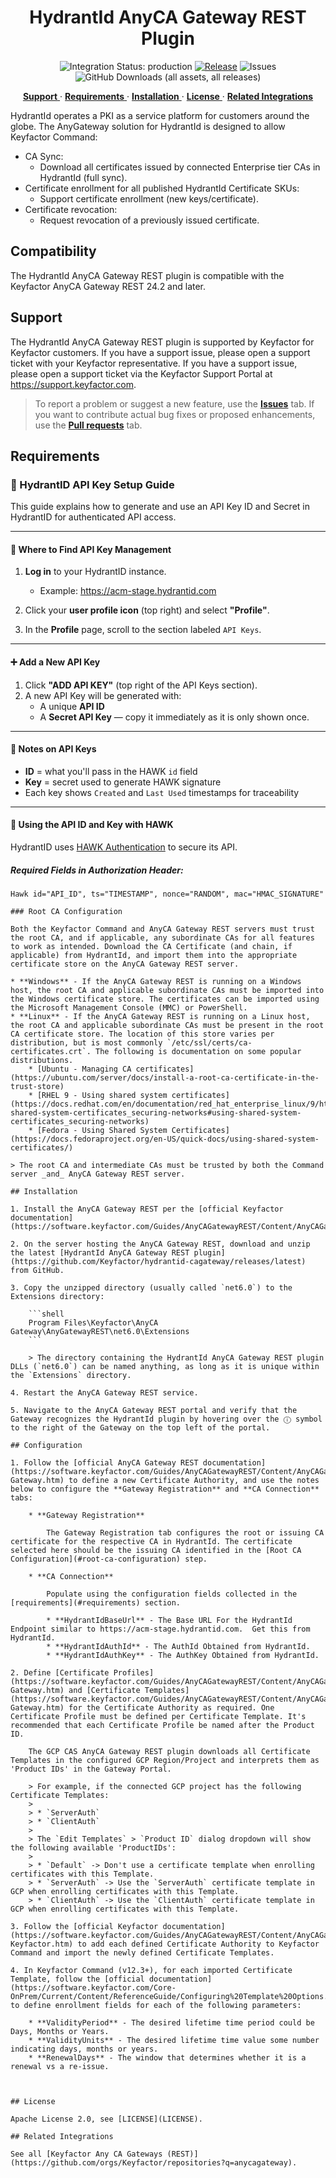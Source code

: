 <h1 align="center" style="border-bottom: none">
    HydrantId AnyCA Gateway REST Plugin
</h1>

<p align="center">
  <!-- Badges -->
<img src="https://img.shields.io/badge/integration_status-production-3D1973?style=flat-square" alt="Integration Status: production" />
<a href="https://github.com/Keyfactor/hydrantid-cagateway/releases"><img src="https://img.shields.io/github/v/release/Keyfactor/hydrantid-cagateway?style=flat-square" alt="Release" /></a>
<img src="https://img.shields.io/github/issues/Keyfactor/hydrantid-cagateway?style=flat-square" alt="Issues" />
<img src="https://img.shields.io/github/downloads/Keyfactor/hydrantid-cagateway/total?style=flat-square&label=downloads&color=28B905" alt="GitHub Downloads (all assets, all releases)" />
</p>

<p align="center">
  <!-- TOC -->
  <a href="#support">
    <b>Support</b>
  </a> 
  ·
  <a href="#requirements">
    <b>Requirements</b>
  </a>
  ·
  <a href="#installation">
    <b>Installation</b>
  </a>
  ·
  <a href="#license">
    <b>License</b>
  </a>
  ·
  <a href="https://github.com/orgs/Keyfactor/repositories?q=anycagateway">
    <b>Related Integrations</b>
  </a>
</p>


HydrantId operates a PKI as a service platform for customers around the globe. The AnyGateway solution for HydrantId is designed to allow Keyfactor Command:

* CA Sync:
    * Download all certificates issued by connected Enterprise tier CAs in HydrantId (full sync).
* Certificate enrollment for all published HydrantId Certificate SKUs:
    * Support certificate enrollment (new keys/certificate).
* Certificate revocation:
    * Request revocation of a previously issued certificate.

## Compatibility

The HydrantId AnyCA Gateway REST plugin is compatible with the Keyfactor AnyCA Gateway REST 24.2 and later.

## Support
The HydrantId AnyCA Gateway REST plugin is supported by Keyfactor for Keyfactor customers. If you have a support issue, please open a support ticket with your Keyfactor representative. If you have a support issue, please open a support ticket via the Keyfactor Support Portal at https://support.keyfactor.com. 

> To report a problem or suggest a new feature, use the **[Issues](../../issues)** tab. If you want to contribute actual bug fixes or proposed enhancements, use the **[Pull requests](../../pulls)** tab.

## Requirements

### 🔐 HydrantID API Key Setup Guide

This guide explains how to generate and use an API Key ID and Secret in HydrantID for authenticated API access.

---

#### 📍 Where to Find API Key Management

1. **Log in** to your HydrantID instance.
   - Example: https://acm-stage.hydrantid.com

2. Click your **user profile icon** (top right) and select **"Profile"**.

3. In the **Profile** page, scroll to the section labeled `API Keys`.

---

#### ➕ Add a New API Key

1. Click **"ADD API KEY"** (top right of the API Keys section).
2. A new API Key will be generated with:
   - A unique **API ID**
   - A **Secret API Key** — copy it immediately as it is only shown once.

---

#### 🧾 Notes on API Keys

- **ID** = what you'll pass in the HAWK `id` field
- **Key** = secret used to generate HAWK signature
- Each key shows `Created` and `Last Used` timestamps for traceability

---

#### 🔐 Using the API ID and Key with HAWK

HydrantID uses [HAWK Authentication](https://github.com/hueniverse/hawk) to secure its API.

##### Required Fields in Authorization Header:
```text
Hawk id="API_ID", ts="TIMESTAMP", nonce="RANDOM", mac="HMAC_SIGNATURE"

### Root CA Configuration

Both the Keyfactor Command and AnyCA Gateway REST servers must trust the root CA, and if applicable, any subordinate CAs for all features to work as intended. Download the CA Certificate (and chain, if applicable) from HydrantId, and import them into the appropriate certificate store on the AnyCA Gateway REST server.

* **Windows** - If the AnyCA Gateway REST is running on a Windows host, the root CA and applicable subordinate CAs must be imported into the Windows certificate store. The certificates can be imported using the Microsoft Management Console (MMC) or PowerShell. 
* **Linux** - If the AnyCA Gateway REST is running on a Linux host, the root CA and applicable subordinate CAs must be present in the root CA certificate store. The location of this store varies per distribution, but is most commonly `/etc/ssl/certs/ca-certificates.crt`. The following is documentation on some popular distributions.
    * [Ubuntu - Managing CA certificates](https://ubuntu.com/server/docs/install-a-root-ca-certificate-in-the-trust-store)
    * [RHEL 9 - Using shared system certificates](https://docs.redhat.com/en/documentation/red_hat_enterprise_linux/9/html/securing_networks/using-shared-system-certificates_securing-networks#using-shared-system-certificates_securing-networks)
    * [Fedora - Using Shared System Certificates](https://docs.fedoraproject.org/en-US/quick-docs/using-shared-system-certificates/)

> The root CA and intermediate CAs must be trusted by both the Command server _and_ AnyCA Gateway REST server.

## Installation

1. Install the AnyCA Gateway REST per the [official Keyfactor documentation](https://software.keyfactor.com/Guides/AnyCAGatewayREST/Content/AnyCAGatewayREST/InstallIntroduction.htm).

2. On the server hosting the AnyCA Gateway REST, download and unzip the latest [HydrantId AnyCA Gateway REST plugin](https://github.com/Keyfactor/hydrantid-cagateway/releases/latest) from GitHub.

3. Copy the unzipped directory (usually called `net6.0`) to the Extensions directory:

    ```shell
    Program Files\Keyfactor\AnyCA Gateway\AnyGatewayREST\net6.0\Extensions
    ```

    > The directory containing the HydrantId AnyCA Gateway REST plugin DLLs (`net6.0`) can be named anything, as long as it is unique within the `Extensions` directory.

4. Restart the AnyCA Gateway REST service.

5. Navigate to the AnyCA Gateway REST portal and verify that the Gateway recognizes the HydrantId plugin by hovering over the ⓘ symbol to the right of the Gateway on the top left of the portal.

## Configuration

1. Follow the [official AnyCA Gateway REST documentation](https://software.keyfactor.com/Guides/AnyCAGatewayREST/Content/AnyCAGatewayREST/AddCA-Gateway.htm) to define a new Certificate Authority, and use the notes below to configure the **Gateway Registration** and **CA Connection** tabs:

    * **Gateway Registration**

        The Gateway Registration tab configures the root or issuing CA certificate for the respective CA in HydrantId. The certificate selected here should be the issuing CA identified in the [Root CA Configuration](#root-ca-configuration) step.

    * **CA Connection**

        Populate using the configuration fields collected in the [requirements](#requirements) section.

        * **HydrantIdBaseUrl** - The Base URL For the HydrantId Endpoint similar to https://acm-stage.hydrantid.com.  Get this from HydrantId. 
        * **HydrantIdAuthId** - The AuthId Obtained from HydrantId. 
        * **HydrantIdAuthKey** - The AuthKey Obtained from HydrantId. 

2. Define [Certificate Profiles](https://software.keyfactor.com/Guides/AnyCAGatewayREST/Content/AnyCAGatewayREST/AddCP-Gateway.htm) and [Certificate Templates](https://software.keyfactor.com/Guides/AnyCAGatewayREST/Content/AnyCAGatewayREST/AddCA-Gateway.htm) for the Certificate Authority as required. One Certificate Profile must be defined per Certificate Template. It's recommended that each Certificate Profile be named after the Product ID.

    The GCP CAS AnyCA Gateway REST plugin downloads all Certificate Templates in the configured GCP Region/Project and interprets them as 'Product IDs' in the Gateway Portal.

    > For example, if the connected GCP project has the following Certificate Templates:
    > 
    > * `ServerAuth`
    > * `ClientAuth`
    >
    > The `Edit Templates` > `Product ID` dialog dropdown will show the following available 'ProductIDs':
    >
    > * `Default` -> Don't use a certificate template when enrolling certificates with this Template.
    > * `ServerAuth` -> Use the `ServerAuth` certificate template in GCP when enrolling certificates with this Template.
    > * `ClientAuth` -> Use the `ClientAuth` certificate template in GCP when enrolling certificates with this Template.

3. Follow the [official Keyfactor documentation](https://software.keyfactor.com/Guides/AnyCAGatewayREST/Content/AnyCAGatewayREST/AddCA-Keyfactor.htm) to add each defined Certificate Authority to Keyfactor Command and import the newly defined Certificate Templates.

4. In Keyfactor Command (v12.3+), for each imported Certificate Template, follow the [official documentation](https://software.keyfactor.com/Core-OnPrem/Current/Content/ReferenceGuide/Configuring%20Template%20Options.htm) to define enrollment fields for each of the following parameters:

    * **ValidityPeriod** - The desired lifetime time period could be Days, Months or Years. 
    * **ValidityUnits** - The desired lifetime time value some number indicating days, months or years. 
    * **RenewalDays** - The window that determines whether it is a renewal vs a re-issue. 



## License

Apache License 2.0, see [LICENSE](LICENSE).

## Related Integrations

See all [Keyfactor Any CA Gateways (REST)](https://github.com/orgs/Keyfactor/repositories?q=anycagateway).